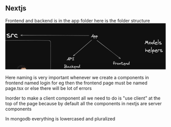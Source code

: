## Nextjs


Frontend and backend is in the app folder 
here is the folder structure
![alt text](./public/images/image.png)

Here naming is very important whenever we create a components in frontend named login for eg then the frontend page must be named page.tsx or else there will be lot of errors


Inorder to make a client component all we need to do is "use client" at the top of the page
because by default all the components in nextjs are server components


In mongodb everything is lowercased and pluralized